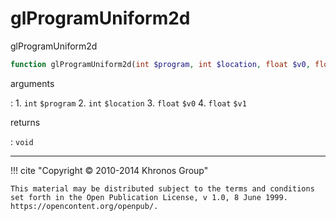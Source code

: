 # glProgramUniform2d
glProgramUniform2d

```php
function glProgramUniform2d(int $program, int $location, float $v0, float $v1) : void
```

arguments

:    1. `int` `$program` 
    2. `int` `$location` 
    3. `float` `$v0` 
    4. `float` `$v1` 

returns

:    `void` 

---
     

!!! cite "Copyright © 2010-2014 Khronos Group"

    This material may be distributed subject to the terms and conditions set forth in the Open Publication License, v 1.0, 8 June 1999. https://opencontent.org/openpub/.